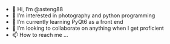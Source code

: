 - 👋 Hi, I’m @asteng88
- 👀 I’m interested in photography and python programming
- 🌱 I’m currently learning PyQt6 as a front end
- 💞️ I’m looking to collaborate on anything when I get proficient
- 📫 How to reach me ...

<!---
asteng88/asteng88 is a ✨ special ✨ repository because its `README.md` (this file) appears on your GitHub profile.
You can click the Preview link to take a look at your changes.
--->
